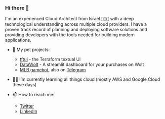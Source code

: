 ### Hi there 👋

I'm an experienced Cloud Architect from Israel 🇮🇱 with a deep technological understanding across multiple cloud providers. 
I have a proven track record of planning and deploying software solutions and providing developers with the tools needed for building modern applications. 

- 🐶 My pet projects:
  - [tftui](https://github.com/idoavrah/terraform-tui) - the Terraform textual UI
  - [DataWolt](https://github.com/idoavrah/datawolt) - A streamlit dashboard for your purchases on Wolt 
  - [MLB gamebot](https://github.com/idoavrah/mlbgamebot), also on [Telegram](https://t.me/mlbgameupdates)

- 🧑‍🎓 I’m currently learning all things cloud (mostly AWS and Google Cloud these days)

- 📫 How to reach me:
  - [Twitter](https://twitter.com/idoavraham)
  - [LinkedIn](https://www.linkedin.com/in/idoavraham)

